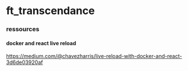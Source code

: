 # ft_transcendance

### ressources
#### docker and react live reload
https://medium.com/@chavezharris/live-reload-with-docker-and-react-3d6de03920af

